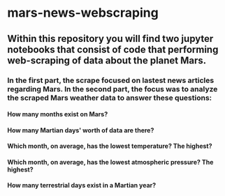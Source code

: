 # mars-news-webscraping
## Within this repository you will find two jupyter notebooks that consist of code that performing web-scraping of data about the planet Mars. 
### In the first part, the scrape focused on lastest news articles regarding Mars. In the second part, the focus was to analyze the scraped Mars weather data to answer these questions:
#### How many months exist on Mars?
#### How many Martian days' worth of data are there?
#### Which month, on average, has the lowest temperature? The highest?
#### Which month, on average, has the lowest atmospheric pressure? The highest? 
#### How many terrestrial days exist in a Martian year? 
